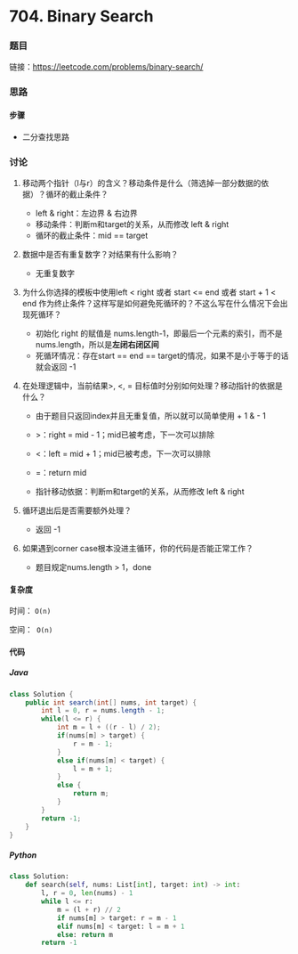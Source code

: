 

# 704. Binary Search

### 题目

链接：https://leetcode.com/problems/binary-search/



### 思路

#### 步骤

- 二分查找思路



### 讨论

1. 移动两个指针（l与r）的含义？移动条件是什么（筛选掉一部分数据的依据）？循环的截止条件？

   - left & right：左边界 & 右边界
   - 移动条件：判断m和target的关系，从而修改 left & right
   - 循环的截止条件：mid == target

2. 数据中是否有重复数字？对结果有什么影响？

   - 无重复数字

3. 为什么你选择的模板中使用left < right 或者 start <= end 或者 start + 1 < end 作为终止条件？这样写是如何避免死循环的？不这么写在什么情况下会出现死循环？

   - 初始化 right 的赋值是 nums.length-1，即最后一个元素的索引，而不是 nums.length，所以是**左闭右闭区间**
   - 死循环情况：存在start == end == target的情况，如果不是小于等于的话就会返回 -1

4. 在处理逻辑中，当前结果>, <, = 目标值时分别如何处理？移动指针的依据是什么？

   - 由于题目只返回index并且无重复值，所以就可以简单使用 + 1 & - 1

   - \>：right = mid - 1；mid已被考虑，下一次可以排除
   - \<：left = mid + 1；mid已被考虑，下一次可以排除
   - =：return mid
   - 指针移动依据：判断m和target的关系，从而修改 left & right

5. 循环退出后是否需要额外处理？

   - 返回 -1

6. 如果遇到corner case根本没进主循环，你的代码是否能正常工作？

   - 题目规定nums.length > 1，done



#### 复杂度

时间： `O(n)`

空间：` O(n)`

#### 代码

##### Java

```java
class Solution {
    public int search(int[] nums, int target) {
        int l = 0, r = nums.length - 1;
        while(l <= r) {
            int m = l + ((r - l) / 2);
            if(nums[m] > target) {
                r = m - 1;
            }
            else if(nums[m] < target) {
                l = m + 1;
            }
            else {
                return m;
            }
        }
        return -1;
    }
}
```



##### Python

```python
class Solution:
    def search(self, nums: List[int], target: int) -> int:
        l, r = 0, len(nums) - 1
        while l <= r:
            m = (l + r) // 2
            if nums[m] > target: r = m - 1
            elif nums[m] < target: l = m + 1
            else: return m
        return -1
```